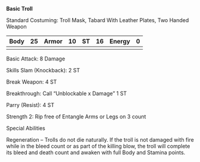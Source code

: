 **Basic Troll**

Standard Costuming: Troll Mask, Tabard With Leather Plates, Two Handed Weapon

 

| Body | 25   | Armor | 10   | ST   | 16   | Energy | 0    |
| ---- | ---- | ----- | ---- | ---- | ---- | ------ | ---- |
|      |      |       |      |      |      |        |      |

Basic Attack: 8 Damage

 

Skills
 Slam (Knockback): 2 ST

Break Weapon: 4 ST

Breakthrough: Call “Unblockable x Damage” 1 ST

Parry (Resist): 4 ST

Strength 2: Rip free of Entangle Arms or Legs on 3 count

 

Special Abilities 

Regeneration – Trolls do not die naturally. If the troll is not damaged with fire while in the bleed count or as part of the killing blow, the troll will complete its bleed and death count and awaken with full Body and Stamina points.